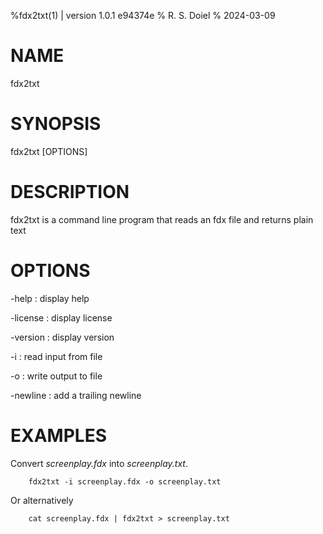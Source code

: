 %fdx2txt(1) | version 1.0.1 e94374e
% R. S. Doiel
% 2024-03-09 

# NAME

fdx2txt

# SYNOPSIS

fdx2txt [OPTIONS]

# DESCRIPTION

fdx2txt is a command line program that reads an fdx file
and returns plain text

# OPTIONS

-help
: display help

-license
: display license

-version
: display version


-i
: read input from file

-o
: write output to file

-newline
: add a trailing newline 

# EXAMPLES

Convert *screenplay.fdx* into *screenplay.txt*.

~~~
    fdx2txt -i screenplay.fdx -o screenplay.txt
~~~

Or alternatively

~~~
    cat screenplay.fdx | fdx2txt > screenplay.txt
~~~


